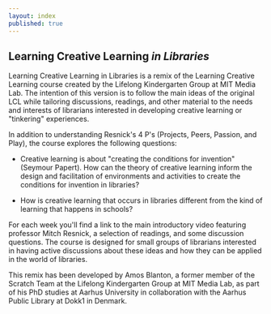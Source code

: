 ```yaml
---
layout: index
published: true
---
```


## Learning Creative Learning *in Libraries* ##

Learning Creative Learning in Libraries is a remix of the Learning Creative Learning course created by the Lifelong Kindergarten Group at MIT Media Lab.  The intention of this version is to follow the main ideas of the original LCL while tailoring discussions, readings, and other material to the needs and interests of librarians interested in developing creative learning or "tinkering" experiences.  

In addition to understanding Resnick's 4 P's (Projects, Peers, Passion, and Play), the course explores the following questions:

* Creative learning is about "creating the conditions for invention" (Seymour Papert). How can the theory of creative learning inform the design and facilitation of environments and activities to create the conditions for invention in libraries?

* How is creative learning that occurs in libraries different from the kind of learning that happens in schools?

For each week you'll find a link to the main introductory video featuring professor Mitch Resnick, a selection of readings, and some discussion questions. The course is designed for small groups of librarians interested in having active discussions about these ideas and how they can be applied in the world of libraries.  

This remix has been developed by Amos Blanton, a former member of the Scratch Team at the Lifelong Kindergarten Group at MIT Media Lab, as part of his PhD studies at Aarhus University in collaboration with the Aarhus Public Library at Dokk1 in Denmark.
